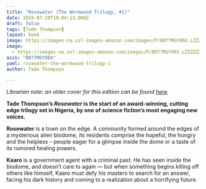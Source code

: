```yaml
---
title: "Rosewater (The Wormwood Trilogy, #1)"
date: 2019-07-20T19:04:13.000Z
draft: false
tags: [Tade Thompson]
layout: book
image: https://images-na.ssl-images-amazon.com/images/P/B077MGY96X.LZZZZZZZ.jpg
image: 
  - https://images-na.ssl-images-amazon.com/images/P/B077MGY96X.LZZZZZZZ.jpg
asin: "B077MGY96X"
yaml: rosewater-the-wormwood-trilogy-1
author: Tade Thompson

---
```


*Librarian note: an older cover for this edition can be found [here](https://www.goodreads.com/book/show/36684262-rosewater).*  
  
**Tade Thompson’s *Rosewater* is the start of an award-winning, cutting edge trilogy set in Nigeria, by one of science fiction’s most engaging new voices.**  
  
**Rosewater** is a town on the edge. A community formed around the edges of a mysterious alien biodome, its residents comprise the hopeful, the hungry and the helpless – people eager for a glimpse inside the dome or a taste of its rumored healing powers.   
  
**Kaaro** is a government agent with a criminal past. He has seen inside the biodome, and doesn’t care to again — but when something begins killing off others like himself, Kaaro must defy his masters to search for an answer, facing his dark history and coming to a realization about a horrifying future.